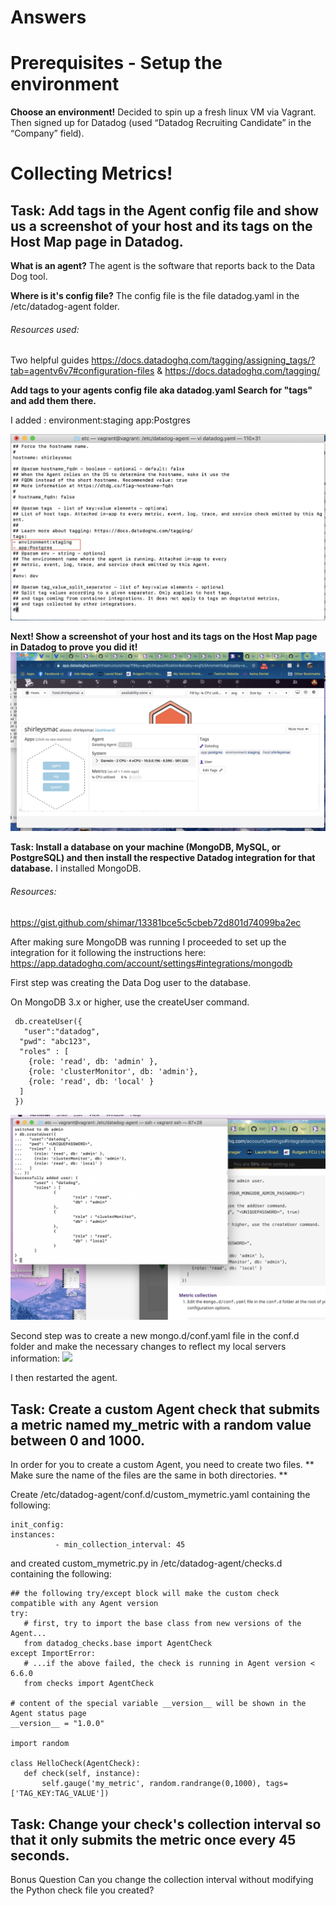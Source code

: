 # Answers

# Prerequisites - Setup the environment

**Choose an environment!**
Decided to spin up a fresh linux VM via Vagrant.
Then signed up for  Datadog (used “Datadog Recruiting Candidate” in the “Company” field).

# Collecting Metrics!

## Task: Add tags in the Agent config file and show us a screenshot of your host and its tags on the Host Map page in Datadog.

**What is an agent?**
The agent is the software that reports back to the Data Dog tool. 

**Where is it's config file?**
The config file is the file datadog.yaml in the /etc/datadog-agent folder. 

###### Resources used: 
Two helpful guides https://docs.datadoghq.com/tagging/assigning_tags/?tab=agentv6v7#configuration-files & https://docs.datadoghq.com/tagging/ 

**Add tags to your agents config file aka datadog.yaml Search for "tags" and add them there.**

I added :
environment:staging
app:Postgres

![](Images/TagConfigFile.png)

**Next! Show a screenshot of your host and its tags on the Host Map page in Datadog to prove you did it!** 
![](Images/TagsonHost.png)


**Task: Install a database on your machine (MongoDB, MySQL, or PostgreSQL) and then install the respective Datadog integration for that database.**
I installed MongoDB. 
###### Resources:
https://gist.github.com/shimar/13381bce5c5cbeb72d801d74099ba2ec 

After making sure MongoDB was running I proceeded to set up the integration for it following the instructions here: 
https://app.datadoghq.com/account/settings#integrations/mongodb

First step was creating the Data Dog user to the database.

On MongoDB 3.x or higher, use the createUser command.

```
 db.createUser({
   "user":"datadog",
  "pwd": "abc123",
  "roles" : [
    {role: 'read', db: 'admin' },
    {role: 'clusterMonitor', db: 'admin'},
    {role: 'read', db: 'local' }
  ]
 })
 ```

![](Images/successfullycreatedatadogmongodbuser.png)

Second step was to create a new mongo.d/conf.yaml file in the conf.d folder and make the necessary changes to reflect my local servers information:
![](Images/mangoyaml.png)

I then restarted the agent. 

## Task: Create a custom Agent check that submits a metric named my_metric with a random value between 0 and 1000.
In order for you to create a custom Agent, you need to create two files. 
** Make sure the name of the files are the same in both directories. **

Create /etc/datadog-agent/conf.d/custom_mymetric.yaml containing the following: 
```
init_config:
instances:
          - min_collection_interval: 45
 ```
 and created custom_mymetric.py in /etc/datadog-agent/checks.d containing the following:
 
 ```
 ## the following try/except block will make the custom check compatible with any Agent version
try:
    # first, try to import the base class from new versions of the Agent...
    from datadog_checks.base import AgentCheck
except ImportError:
    # ...if the above failed, the check is running in Agent version < 6.6.0
    from checks import AgentCheck

# content of the special variable __version__ will be shown in the Agent status page
__version__ = "1.0.0"

import random 

class HelloCheck(AgentCheck):
    def check(self, instance):
        self.gauge('my_metric', random.randrange(0,1000), tags=['TAG_KEY:TAG_VALUE']) 
```
        
## Task: Change your check's collection interval so that it only submits the metric once every 45 seconds.

Bonus Question Can you change the collection interval without modifying the Python check file you created?
